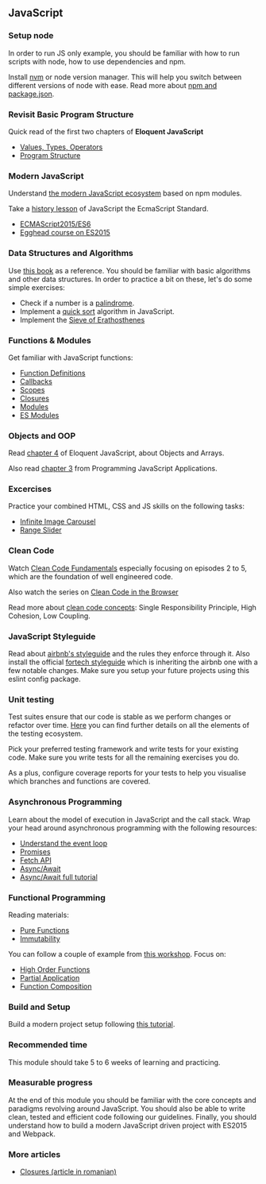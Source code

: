 ## JavaScript

### Setup node
In order to run JS only example, you should be familiar with how to run scripts with node, how to use dependencies and npm.

Install [nvm](https://github.com/creationix/nvm) or node version manager. This will help you switch between different versions of node with ease. Read more about [npm and package.json](https://www.sitepoint.com/beginners-guide-node-package-manager/).

### Revisit Basic Program Structure
Quick read of the first two chapters of **Eloquent JavaScript**
* [Values, Types, Operators](http://eloquentjavascript.net/01_values.html)
* [Program Structure](http://eloquentjavascript.net/02_program_structure.html)

### Modern JavaScript
Understand [the modern JavaScript ecosystem](https://medium.com/@peterxjang/modern-javascript-explained-for-dinosaurs-f695e9747b70) based on npm modules.

Take a [history lesson](https://auth0.com/blog/a-brief-history-of-javascript/) of JavaScript the EcmaScript Standard.
* [ECMAScript2015/ES6](http://es6-features.org/#Constants)
* [Egghead course on ES2015](https://egghead.io/courses/learn-es6-ecmascript-2015)

### Data Structures and Algorithms
Use [this book](https://github.com/amilajack/reading/blob/master/JavaScript/Learning%20Javascript%20Data%20Structures%20and%20Algorithms.pdf) as a reference. You should be familiar with basic algorithms and other data structures. In order to practice a bit on these, let's do some simple exercises:
* Check if a number is a [palindrome](https://en.wikipedia.org/wiki/Palindrome).
* Implement a [quick sort](https://en.wikipedia.org/wiki/Quicksort) algorithm in JavaScript.
* Implement the [Sieve of Erathosthenes](https://en.wikipedia.org/wiki/Sieve_of_Eratosthenes)

### Functions & Modules
Get familiar with JavaScript functions:
* [Function Definitions](http://eloquentjavascript.net/03_functions.html)
* [Callbacks](https://dev.to/faradayyg/understanding-javascript-callbacks-58i)
* [Scopes](https://scotch.io/tutorials/understanding-scope-in-javascript)
* [Closures](https://medium.freecodecamp.org/lets-learn-javascript-closures-66feb44f6a44)
* [Modules](https://toddmotto.com/mastering-the-module-pattern/)
* [ES Modules](https://hacks.mozilla.org/2018/03/es-modules-a-cartoon-deep-dive/)

### Objects and OOP
Read [chapter 4](http://eloquentjavascript.net/04_data.html) of Eloquent JavaScript, about Objects and Arrays.

Also read [chapter 3](https://github.com/agelessman/MyBooks/blob/master/programming-javascript-applications-eric-elliott(www.ebook-dl.com).pdf) from Programming JavaScript Applications.

### Excercises
Practice your combined HTML, CSS and JS skills on the following tasks:
* [Infinite Image Carousel](https://amazingcarousel.com/examples/jquery-image-carousel-slider-id13/)
* [Range Slider](http://rangeslider.js.org/)

### Clean Code
Watch [Clean Code Fundamentals](https://cleancoders.com/videos/clean-code/fundamentals) especially focusing on episodes 2 to 5, which are the foundation of well engineered code.

Also watch the series on [Clean Code in the Browser](https://cleancoders.com/videos/clean-code-in-the-browser)

Read more about [clean code concepts](https://alistapart.com/article/coding-with-clarity): Single Responsibility Principle, High Cohesion, Low Coupling.

### JavaScript Styleguide
Read about [airbnb's styleguide](https://github.com/airbnb/javascript) and the rules they enforce through it. Also install the official [fortech styleguide](https://github.com/FortechRomania/eslint-config-fortech) which is inheriting the airbnb one with a few notable changes. Make sure you setup your future projects using this eslint config package.

### Unit testing
Test suites ensure that our code is stable as we perform changes or refactor over time. [Here](https://github.com/FortechRomania/js-team-showcase/tree/master/how-we-work/testing) you can find further details on all the elements of the testing ecosystem. 

Pick your preferred testing framework and write tests for your existing code. Make sure you write tests for all the remaining exercises you do.

As a plus, configure coverage reports for your tests to help you visualise which branches and functions are covered.

### Asynchronous Programming
Learn about the model of execution in JavaScript and the call stack. Wrap your head around asynchronous programming with the following resources:
* [Understand the event loop](https://www.youtube.com/watch?v=8aGhZQkoFbQ)
* [Promises](https://scotch.io/tutorials/javascript-promises-for-dummies)
* [Fetch API](https://developer.mozilla.org/en-US/docs/Web/API/Fetch_API)
* [Async/Await](https://tutorialzine.com/2017/07/javascript-async-await-explained)
* [Async/Await full tutorial](https://egghead.io/courses/asynchronous-javascript-with-async-await)

### Functional Programming
Reading materials:
* [Pure Functions](https://hackernoon.com/functional-programming-paradigms-in-modern-javascript-pure-functions-797d9abbee1)
* [Immutability](https://hackernoon.com/functional-programming-paradigms-in-modern-javascript-immutability-4e9751ca005c)

You can follow a couple of example from [this workshop](https://github.com/alexnm/functional-javascript-workshop). Focus on:
* [High Order Functions](https://egghead.io/courses/mastering-asynchronous-programming-the-end-of-the-loop)
* [Partial Application](https://medium.com/javascript-scene/curry-or-partial-application-8150044c78b8)
* [Function Composition](https://medium.com/javascript-scene/master-the-javascript-interview-what-is-function-composition-20dfb109a1a0)

### Build and Setup
Build a modern project setup following [this tutorial](https://www.pluralsight.com/courses/javascript-development-environment).

### Recommended time
This module should take 5 to 6 weeks of learning and practicing.

### Measurable progress
At the end of this module you should be familiar with the core concepts and paradigms revolving around JavaScript. You should also be able to write clean, tested and efficient code following our guidelines. Finally, you should understand how to build a modern JavaScript driven project with ES2015 and Webpack.

### More articles
* [Closures (article in romanian)](https://www.3data.ro/viewart.php/8/Despre-notiunea-de-closure---in-JavaScript)

